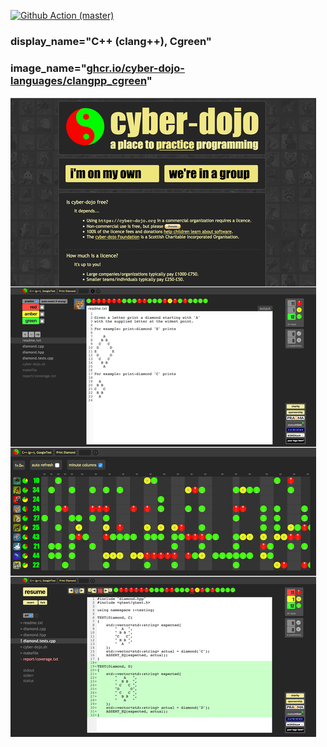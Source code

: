 [![Github Action (master)](https://github.com/cyber-dojo-languages/clangplusplus-cgreen/actions/workflows/main.yml/badge.svg)](https://github.com/cyber-dojo-languages/clangplusplus-cgreen/actions)

### display_name="C++ (clang++), Cgreen"
### image_name="[ghcr.io/cyber-dojo-languages/clangpp_cgreen](https://github.com/cyber-dojo-languages/clangplusplus-cgreen/pkgs/container/clangplusplus_cgreen)"

![cyber-dojo.org home page](https://github.com/cyber-dojo/cyber-dojo/blob/master/shared/home_page_snapshot.png)

